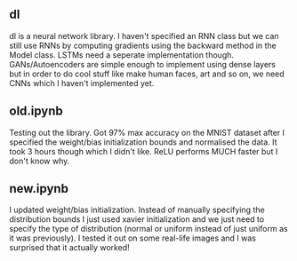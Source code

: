 ## dl

dl is a neural network library. I haven't specified an RNN class but we can still use RNNs by computing gradients using the backward method in the Model class. LSTMs need a seperate implementation though. GANs/Autoencoders are simple enough to implement using dense layers but in order to do cool stuff like make human faces, art and so on, we need CNNs which I haven't implemented yet.  

## old.ipynb

Testing out the library. Got 97% max accuracy on the MNIST dataset after I specified the weight/bias initialization bounds and normalised the data. It took 3 hours though which I didn't like. ReLU performs MUCH faster but I don't know why.

## new.ipynb

I updated weight/bias initialization. Instead of manually specifying the distribution bounds I just used xavier initialization and we just need to specify the type of distribution (normal or uniform instead of just uniform as it was previously). I tested it out on some real-life images and I was surprised that it actually worked!
